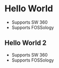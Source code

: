 # Hello World
- Supports SW 360
- Supports FOSSology
 ## Hello World 2 
- Supports SW 360
- Supports FOSSology
